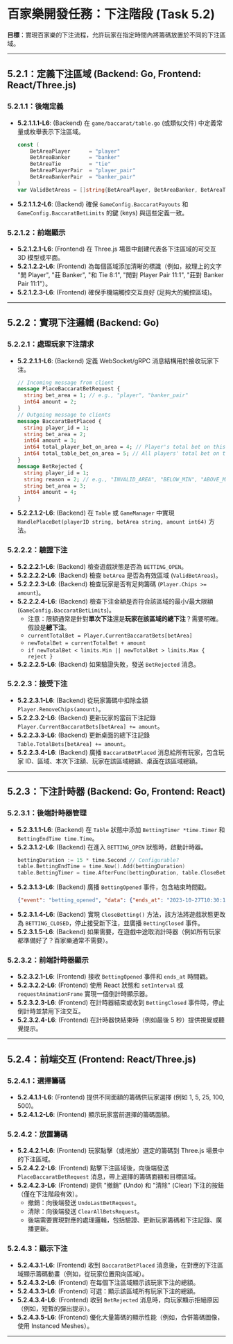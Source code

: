# 百家樂開發任務：下注階段 (Task 5.2)

**目標**：實現百家樂的下注流程，允許玩家在指定時間內將籌碼放置於不同的下注區域。

---

## 5.2.1：定義下注區域 (Backend: Go, Frontend: React/Three.js)

### 5.2.1.1：後端定義
-   **5.2.1.1.1-L6**: (Backend) 在 `game/baccarat/table.go` (或類似文件) 中定義常量或枚舉表示下注區域。
    ```go
    const (
        BetAreaPlayer      = "player"
        BetAreaBanker      = "banker"
        BetAreaTie         = "tie"
        BetAreaPlayerPair  = "player_pair"
        BetAreaBankerPair  = "banker_pair"
    )
    var ValidBetAreas = []string{BetAreaPlayer, BetAreaBanker, BetAreaTie, BetAreaPlayerPair, BetAreaBankerPair}
    ```
-   **5.2.1.1.2-L6**: (Backend) 確保 `GameConfig.BaccaratPayouts` 和 `GameConfig.BaccaratBetLimits` 的鍵 (keys) 與這些定義一致。

### 5.2.1.2：前端顯示
-   **5.2.1.2.1-L6**: (Frontend) 在 Three.js 場景中創建代表各下注區域的可交互 3D 模型或平面。
-   **5.2.1.2.2-L6**: (Frontend) 為每個區域添加清晰的標識（例如，紋理上的文字 "閒 Player", "莊 Banker", "和 Tie 8:1", "閒對 Player Pair 11:1", "莊對 Banker Pair 11:1"）。
-   **5.2.1.2.3-L6**: (Frontend) 確保手機端觸控交互良好 (足夠大的觸控區域)。

---

## 5.2.2：實現下注邏輯 (Backend: Go)

### 5.2.2.1：處理玩家下注請求
-   **5.2.2.1.1-L6**: (Backend) 定義 WebSocket/gRPC 消息結構用於接收玩家下注。
    ```protobuf
    // Incoming message from client
    message PlaceBaccaratBetRequest {
      string bet_area = 1; // e.g., "player", "banker_pair"
      int64 amount = 2;
    }
    // Outgoing message to clients
    message BaccaratBetPlaced {
      string player_id = 1;
      string bet_area = 2;
      int64 amount = 3;
      int64 total_player_bet_on_area = 4; // Player's total bet on this area
      int64 total_table_bet_on_area = 5; // All players' total bet on this area
    }
    message BetRejected {
      string player_id = 1;
      string reason = 2; // e.g., "INVALID_AREA", "BELOW_MIN", "ABOVE_MAX", "INSUFFICIENT_CHIPS", "BETTING_CLOSED"
      string bet_area = 3;
      int64 amount = 4;
    }
    ```
-   **5.2.2.1.2-L6**: (Backend) 在 `Table` 或 `GameManager` 中實現 `HandlePlaceBet(playerID string, betArea string, amount int64)` 方法。

### 5.2.2.2：驗證下注
-   **5.2.2.2.1-L6**: (Backend) 檢查遊戲狀態是否為 `BETTING_OPEN`。
-   **5.2.2.2.2-L6**: (Backend) 檢查 `betArea` 是否為有效區域 (`ValidBetAreas`)。
-   **5.2.2.2.3-L6**: (Backend) 檢查玩家是否有足夠籌碼 (`Player.Chips >= amount`)。
-   **5.2.2.2.4-L6**: (Backend) 檢查下注金額是否符合該區域的最小/最大限額 (`GameConfig.BaccaratBetLimits`)。
    -   注意：限額通常是針對**單次下注**還是**玩家在該區域的總下注**？需要明確。假設是**總下注**。
    -   `currentTotalBet = Player.CurrentBaccaratBets[betArea]`
    -   `newTotalBet = currentTotalBet + amount`
    -   `if newTotalBet < limits.Min || newTotalBet > limits.Max { reject }`
-   **5.2.2.2.5-L6**: (Backend) 如果驗證失敗，發送 `BetRejected` 消息。

### 5.2.2.3：接受下注
-   **5.2.2.3.1-L6**: (Backend) 從玩家籌碼中扣除金額 `Player.RemoveChips(amount)`。
-   **5.2.2.3.2-L6**: (Backend) 更新玩家的當前下注記錄 `Player.CurrentBaccaratBets[betArea] += amount`。
-   **5.2.2.3.3-L6**: (Backend) 更新桌面的總下注記錄 `Table.TotalBets[betArea] += amount`。
-   **5.2.2.3.4-L6**: (Backend) 廣播 `BaccaratBetPlaced` 消息給所有玩家，包含玩家 ID、區域、本次下注額、玩家在該區域總額、桌面在該區域總額。

---

## 5.2.3：下注計時器 (Backend: Go, Frontend: React)

### 5.2.3.1：後端計時器管理
-   **5.2.3.1.1-L6**: (Backend) 在 `Table` 狀態中添加 `BettingTimer *time.Timer` 和 `BettingEndTime time.Time`。
-   **5.2.3.1.2-L6**: (Backend) 在進入 `BETTING_OPEN` 狀態時，啟動計時器。
    ```go
    bettingDuration := 15 * time.Second // Configurable?
    table.BettingEndTime = time.Now().Add(bettingDuration)
    table.BettingTimer = time.AfterFunc(bettingDuration, table.CloseBetting)
    ```
-   **5.2.3.1.3-L6**: (Backend) 廣播 `BettingOpened` 事件，包含結束時間戳。
    ```json
    {"event": "betting_opened", "data": {"ends_at": "2023-10-27T10:30:15Z"}}
    ```
-   **5.2.3.1.4-L6**: (Backend) 實現 `CloseBetting()` 方法，該方法將遊戲狀態更改為 `BETTING_CLOSED`，停止接受新下注，並廣播 `BettingClosed` 事件。
-   **5.2.3.1.5-L6**: (Backend) 如果需要，在遊戲中途取消計時器（例如所有玩家都準備好了？百家樂通常不需要）。

### 5.2.3.2：前端計時器顯示
-   **5.2.3.2.1-L6**: (Frontend) 接收 `BettingOpened` 事件和 `ends_at` 時間戳。
-   **5.2.3.2.2-L6**: (Frontend) 使用 React 狀態和 `setInterval` 或 `requestAnimationFrame` 實現一個倒計時顯示器。
-   **5.2.3.2.3-L6**: (Frontend) 在計時器結束或收到 `BettingClosed` 事件時，停止倒計時並禁用下注交互。
-   **5.2.3.2.4-L6**: (Frontend) 在計時器快結束時（例如最後 5 秒）提供視覺或聽覺提示。

---

## 5.2.4：前端交互 (Frontend: React/Three.js)

### 5.2.4.1：選擇籌碼
-   **5.2.4.1.1-L6**: (Frontend) 提供不同面額的籌碼供玩家選擇 (例如 1, 5, 25, 100, 500)。
-   **5.2.4.1.2-L6**: (Frontend) 顯示玩家當前選擇的籌碼面額。

### 5.2.4.2：放置籌碼
-   **5.2.4.2.1-L6**: (Frontend) 玩家點擊（或拖放）選定的籌碼到 Three.js 場景中的下注區域。
-   **5.2.4.2.2-L6**: (Frontend) 點擊下注區域後，向後端發送 `PlaceBaccaratBetRequest` 消息，帶上選擇的籌碼面額和目標區域。
-   **5.2.4.2.3-L6**: (Frontend) 提供 "撤銷" (Undo) 和 "清除" (Clear) 下注的按鈕（僅在下注階段有效）。
    -   撤銷：向後端發送 `UndoLastBetRequest`。
    -   清除：向後端發送 `ClearAllBetsRequest`。
    -   後端需要實現對應的處理邏輯，包括驗證、更新玩家籌碼和下注記錄、廣播更新。

### 5.2.4.3：顯示下注
-   **5.2.4.3.1-L6**: (Frontend) 收到 `BaccaratBetPlaced` 消息後，在對應的下注區域顯示籌碼動畫（例如，從玩家位置飛向區域）。
-   **5.2.4.3.2-L6**: (Frontend) 在每個下注區域顯示該玩家下注的總額。
-   **5.2.4.3.3-L6**: (Frontend) 可選：顯示該區域所有玩家下注的總額。
-   **5.2.4.3.4-L6**: (Frontend) 收到 `BetRejected` 消息時，向玩家顯示拒絕原因（例如，短暫的彈出提示）。
-   **5.2.4.3.5-L6**: (Frontend) 優化大量籌碼的顯示性能（例如，合併籌碼圖像，使用 Instanced Meshes）。

--- 